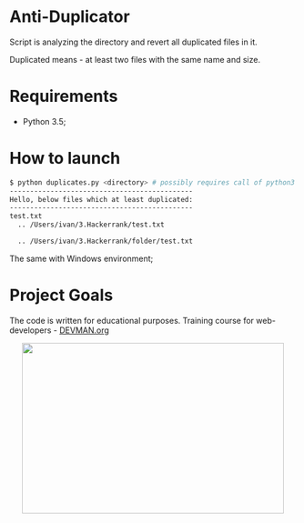 
# Anti-Duplicator

Script is analyzing the directory and revert all duplicated files in it.

Duplicated means - at least two files with the same name and size.

# Requirements

 - Python 3.5;

# How to launch

```bash
$ python duplicates.py <directory> # possibly requires call of python3 executive instead of just python
---------------------------------------------
Hello, below files which at least duplicated:
---------------------------------------------
test.txt
  .. /Users/ivan/3.Hackerrank/test.txt

  .. /Users/ivan/3.Hackerrank/folder/test.txt
```

The same with Windows environment;


# Project Goals

The code is written for educational purposes. Training course for web-developers - [DEVMAN.org](https://devman.org)

<p align="center">
  <img width="460" height="300" src="https://media.giphy.com/media/l4FGBILjNaCtLious/giphy.gif">
</p>
